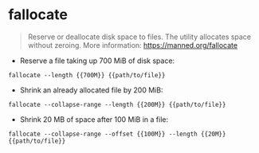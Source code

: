 # fallocate

> Reserve or deallocate disk space to files.
> The utility allocates space without zeroing.
> More information: <https://manned.org/fallocate>

- Reserve a file taking up 700 MiB of disk space:

`fallocate --length {{700M}} {{path/to/file}}`

- Shrink an already allocated file by 200 MiB:

`fallocate --collapse-range --length {{200M}} {{path/to/file}}`

- Shrink 20 MB of space after 100 MiB in a file:

`fallocate --collapse-range --offset {{100M}} --length {{20M}} {{path/to/file}}`
